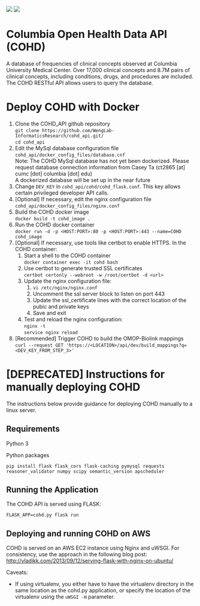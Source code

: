 ![](https://github.com/WengLab-InformaticsResearch/cohd_api/workflows/COHD%20API%20Continuous%20Integration%20Workflow/badge.svg)
![](https://github.com/WengLab-InformaticsResearch/cohd_api/workflows/COHD%20API%20Monitoring%20Workflow/badge.svg)

# Columbia Open Health Data API (COHD)
A database of frequencies of clinical concepts observed at Columbia University Medical Center. Over 17,000 clinical concepts and 8.7M pairs of clinical concepts, including conditions, drugs, and procedures are included. The COHD RESTful API allows users to query the database. 

# Deploy COHD with Docker

1.  Clone the COHD_API github repository  
    `git clone https://github.com/WengLab-InformaticsResearch/cohd_api.git/`  
    `cd cohd_api`
1.  Edit the MySql database configuration file `cohd_api/docker_config_files/database.cnf`  
    Note: The COHD MySql database has not yet been dockerized. Please request database
    connection information from Casey Ta (ct2865 [at] cumc [dot] columbia [dot] edu)  
    A dockerized database will be set up in the near future
1.  Change `DEV_KEY` in `cohd_api/cohd/cohd_flask.conf`. This key allows certain privileged developer API calls.
1.  [Optional] If necessary, edit the nginx configuration file `cohd_api/docker_config_files/nginx.conf`
1.  Build the COHD docker image  
    `docker build -t cohd_image .`
1.  Run the COHD docker container  
    `docker run -d -p <HOST:PORT>:80 -p <HOST:PORT>:443 --name=COHD cohd_image`
1.  [Optional] If necessary, use tools like certbot to enable HTTPS. In the COHD container:
    1.  Start a shell to the COHD container  
        `docker container exec -it cohd bash`
    1.  Use certbot to generate trusted SSL certificates  
        `certbot certonly --webroot -w /root/certbot -d <url>`
    1.  Update the nginx configuration file: 
        1.  `vi /etc/nginx/nginx.conf`
        1.  Uncomment the ssl server block to listen on port 443
        1.  Update the ssl_certificate lines with the correct location of the pubic and private keys
        1.  Save and exit
    1.  Test and reload the nginx configuration:  
        `nginx -t`  
        `service nginx reload`
1.  [Recommended] Trigger COHD to build the OMOP-Biolink mappings    
    `curl --request GET 'https://<LOCATION>/api/dev/build_mappings?q=<DEV_KEY_FROM_STEP_3>'`


# [DEPRECATED] Instructions for manually deploying COHD 

The instructions below provide guidance for deploying COHD manually to a linux server.

## Requirements

Python 3

Python packages
```
pip install flask flask_cors flask-caching pymysql requests reasoner_validator numpy scipy semantic_version apscheduler
```

## Running the Application

The COHD API is served using FLASK:

```
FLASK_APP=cohd.py flask run
```

## Deploying and running COHD on AWS
COHD is served on an AWS EC2 instance using Nginx and uWSGI. For consistency, use the approach in the following blog post: http://vladikk.com/2013/09/12/serving-flask-with-nginx-on-ubuntu/

Caveats:

- If using virtualenv, you either have to have the virtualenv directory in the same location as the cohd.py application, or specify the location of the virtualenv using the `uWSGI -H` parameter.
